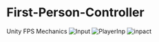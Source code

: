 # First-Person-Controller
 Unity FPS Mechanics
![Input](https://github.com/user-attachments/assets/b7f8e7a6-0a59-4035-9954-8c3292d67e53)
![PlayerInp](https://github.com/user-attachments/assets/e5e0d109-6acf-493b-aa1a-1760bee41a2b)
![inpact](https://github.com/user-attachments/assets/cbe0b09c-d56e-4838-b57a-935f8a1020c2)
